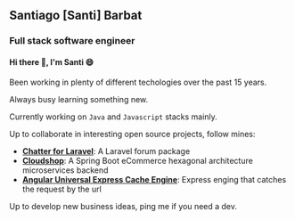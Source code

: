 ## Santiago [Santi] Barbat

### Full stack software engineer 

#### Hi there 👋, I'm Santi :smile:

Been working in plenty of different techologies over the past 15 years. 

Always busy learning something new.

Currently working on `Java` and `Javascript` stacks mainly.

Up to collaborate in interesting open source projects, follow mines:
- [**Chatter for Laravel**](https://github.com/Chatter-Laravel/core): A Laravel forum package
- [**Cloudshop**](https://github.com/Chatter-Laravel/core): A Spring Boot eCommerce hexagonal architecture microservices backend
- [**Angular Universal Express Cache Engine**](https://github.com/FlavrHub/angular-universal-express-cache-engine): Express enging that catches the request by the url 

Up to develop new business ideas, ping me if you need a dev.

<!--
**sbarbat/sbarbat** is a ✨ _special_ ✨ repository because its `README.md` (this file) appears on your GitHub profile.

Here are some ideas to get you started:

- 🔭 I’m currently working on ...
- 🌱 I’m currently learning ...
- 👯 I’m looking to collaborate on ...
- 🤔 I’m looking for help with ...
- 💬 Ask me about ...
- 📫 How to reach me: ...
- 😄 Pronouns: ...
- ⚡ Fun fact: ...
-->

